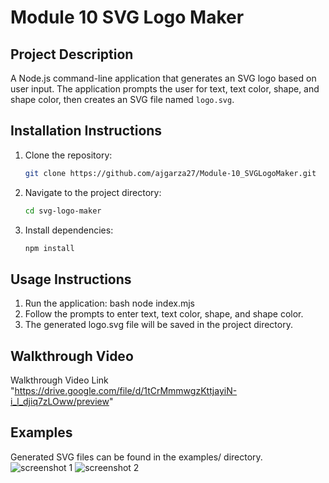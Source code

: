 # Module 10 SVG Logo Maker

## Project Description
A Node.js command-line application that generates an SVG logo based on user input. The application prompts the user for text, text color, shape, and shape color, then creates an SVG file named `logo.svg`.

## Installation Instructions
1. Clone the repository:
   ```bash
   git clone https://github.com/ajgarza27/Module-10_SVGLogoMaker.git

2. Navigate to the project directory:
    ```bash
    cd svg-logo-maker

3. Install dependencies:
    ```bash
    npm install

## Usage Instructions
1. Run the application:
    bash
    node index.mjs
2. Follow the prompts to enter text, text color, shape, and shape color.
3. The generated logo.svg file will be saved in the project directory.

## Walkthrough Video
Walkthrough Video Link
"https://drive.google.com/file/d/1tCrMmmwgzKttjayiN-i_l_djiq7zLOww/preview"

## Examples
Generated SVG files can be found in the examples/ directory.
![screenshot 1](assets/LM-SS1.png)
![screenshot 2](assets/LM-SS2.png)
